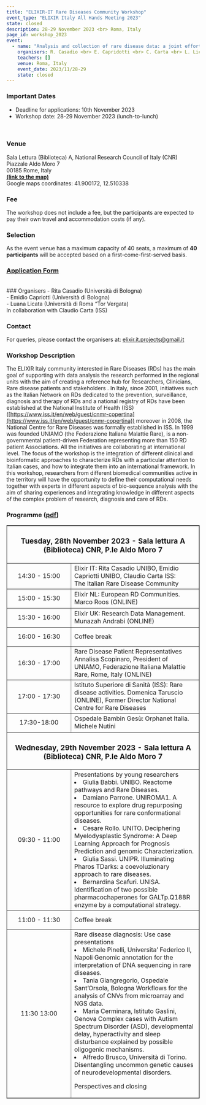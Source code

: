 ```yaml
---
title: "ELIXIR-IT Rare Diseases Community Workshop"
event_type: "ELIXIR Italy All Hands Meeting 2023"
state: closed
description: 28-29 November 2023 <br> Roma, Italy
page_id: workshop_2023
event:
  - name: "Analysis and collection of rare disease data: a joint effort of biomedical and bioinformatics research communities."
    organisers: R. Casadio <br> E. Capridotti <br> C. Carta <br> L. Licata
    teachers: []
    venue: Roma, Italy
    event_date: 2023/11/28-29
    state: closed
---
```


### Important Dates
- Deadline for applications: 10th November 2023
- Workshop date: 28-29 November 2023 (lunch-to-lunch) 
<br>

### Venue
Sala Lettura (Biblioteca) A, National Research Council of Italy (CNR) <br>
Piazzale Aldo Moro 7 <br>
00185 Rome, Italy <br>
[**(link to the map)**](https://maps.app.goo.gl/MeuNCHyW3W7NKnP86) <br>
Google maps coordinates: 41.900172, 12.510338
<br>

### Fee
The workshop does not include a fee, but the participants are expected to pay their own 
travel and accommodation costs (if any).
<br>

### Selection
As the event venue has a maximum capacity of 40 seats, a maximum of **40 participants** will be accepted based on a first-come-first-served basis. 
<br>
### [Application Form](https://forms.gle/T6zkvhMEtHVvgyKA9)
<br>
### Organisers
- Rita Casadio (Università di Bologna) <br>
- Emidio Capriotti (Università di Bologna) <br>
- Luana Licata (Università di Roma “Tor Vergata)
<br>
In collaboration with Claudio Carta (ISS) <br>

### Contact 
For queries, please contact the organisers at: [elixir.it.projects@gmail.it](mailto:elixir.it.projects@gmail.it)
<br>

### Workshop Description 
The ELIXIR Italy community interested in Rare Diseases (RDs) has the main goal of supporting with data analysis the research performed in the regional units with the aim of creating a reference hub for Researchers, Clinicians, Rare disease patients and stakeholders . In Italy, since 2001, initiatives such as the Italian Network on RDs dedicated to the prevention, surveillance, diagnosis and therapy of RDs and a national registry of RDs have been established at the National Institute of Health (ISS) ([https://www.iss.it/en/web/guest/cnmr-copertina](https://www.iss.it/en/web/guest/cnmr-copertina)) moreover in 2008, the National Centre for Rare Diseases was formally established in  ISS. In 1999 was founded UNIAMO (the Federazione Italiana Malattie Rare), is a non-governmental patient-driven Federation representing more than 150  RD patient Associations. All the initiatives are collaborating at international level. The focus of the workshop is the integration of different clinical and bioinformatic approaches to characterize RDs with a particular attention to Italian cases, and how to integrate them into an international framework. In this workshop, researchers from different biomedical communities active in the territory will have the opportunity to define their computational needs together with experts in different aspects of bio-sequence analysis with the aim of sharing experiences and integrating knowledge in different aspects of the complex problem of research, diagnosis and care of RDs.
<br>



### Programme (<a href="https://elixir-iib-training.github.io/website/miscellaneous/programma_finale_workshop_RD-AHM_ELIXIR-IT.pdf" target="_black">pdf</a>)


<table border="1" width="700">
  <tr>
    <td colspan="4" align="center"><h3>Tuesday, 28th November 2023 - Sala lettura A (Biblioteca) CNR, P.le Aldo Moro 7</h3></td>
  </tr>
  <tr>
    <td height="50" width="100" align=center>14:30 - 15:00</td>
    <td height="50" >Elixir IT: Rita Casadio UNIBO, Emidio Capriotti UNIBO, Claudio Carta ISS:<br>
The Italian Rare Disease Community</td>
    
  </tr>
  <tr>
    <td height="50" width="150" align=center>15:00 - 15:30</td>
    <td height="50" >Elixir NL: European RD Communities. Marco Roos (ONLINE)</td>
   </tr>
     <tr>
    <td height="50" width="150" align=center>15:30 - 16:00</td>
    <td height="50" >Elixir UK: Research Data Management. Munazah Andrabi (ONLINE)</td>
   </tr>
  <tr>
   <td height="50" width="150" align=center>16:00 - 16:30</td>
    <td colspan="3" height="50">Coffee break</td>
     </tr>

  <tr>
    <td height="50" width="150" align=center>16:30 - 17:00</td>
    <td height="50" >Rare Disease Patient Representatives<br>
Annalisa Scopinaro, President of UNIAMO, Federazione Italiana Malattie Rare, Rome, Italy (ONLINE)</td>
    </tr>
      <tr>
    <td height="50" width="150" align=center>17:00 - 17:30</td>
    <td height="50" >Istituto Superiore di Sanità (ISS): Rare disease activities. Domenica Taruscio (ONLINE), Former Director National Centre for Rare Diseases</td>
    </tr>
  <tr>
    <td height="50" width="150" align=center>17:30-18:00</td>
    <td height="50">Ospedale Bambin Gesù: Orphanet Italia. Michele Nutini</td>
    </tr>
  <tr>
   <td colspan="4" align=center><h3>Wednesday, 29th November 2023 -  Sala lettura A (Biblioteca) CNR, P.le Aldo Moro 7</h3></td>
  </tr>
  <tr>
   <td height="50" width="150" align=center>09:30 - 11:00</td>
   <td height="50">Presentations by young researchers<br>
     <li>Giulia Babbi. UNIBO. Reactome pathways and Rare Diseases.</li>
  <li>Damiano Parrone. UNIROMA1. A resource to explore drug repurposing opportunities for rare conformational diseases.</li>
  <li>Cesare Rollo. UNITO. Deciphering Myelodysplastic Syndrome: A Deep Learning Approach for Prognosis Prediction and genomic Characterization.</li>
  <li>Giulia Sassi. UNIPR. Illuminating Pharos TDarks: a coevoluzionary approach to rare diseases.</li>
  <li>Bernardina Scafuri. UNISA. Identification of two possible pharmacochaperones for GALTp.Q188R enzyme by a computational strategy.</li>


</td>
  </tr>

   <tr>
    <td height="50" width="150" align=center>11:00 - 11:30</td>
    <td colspan="3" height="50" > Coffee break</td>
   </tr>
  <tr>
    <td height="50" width="150" align=center>11:30 13:00</td>
    <td height="50" >Rare disease diagnosis: Use case presentations 

  <li>Michele Pinelli, Universita’ Federico II, Napoli
Genomic annotation for the interpretation of DNA sequencing in rare diseases.</li>
  <li>Tania Giangregorio, Ospedale Sant’Orsola, Bologna
Workflows for the analysis of CNVs from microarray and NGS data.</li>
  <li>Maria Cerminara, Istituto Gaslini, Genova
Complex cases with Autism Spectrum Disorder (ASD), developmental delay, hyperactivity and sleep disturbance explained by possible oligogenic mechanisms.</li>
  <li>Alfredo Brusco, Università di Torino.
Disentangling uncommon genetic causes of neurodevelopmental disorders.</li>

Perspectives and closing

</td>

  </tr>
</table>
